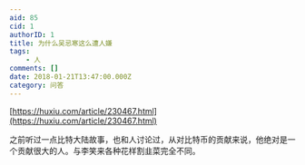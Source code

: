 ```yaml
---
aid: 85
cid: 1
authorID: 1
title: 为什么吴忌寒这么遭人嫌
tags:
    - 人
comments: []
date: 2018-01-21T13:47:00.000Z
category: 问答
---
```


[https://huxiu.com/article/230467.html](https://huxiu.com/article/230467.html)

之前听过一点比特大陆故事，也和人讨论过，从对比特币的贡献来说，他绝对是一个贡献很大的人。与李笑来各种花样割韭菜完全不同。
